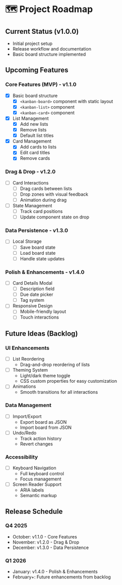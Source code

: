 # 🗺️ Project Roadmap

## Current Status (v1.0.0)

- Initial project setup
- Release workflow and documentation
- Basic board structure implemented

## Upcoming Features

### Core Features (MVP) - v1.1.0

- [x] Basic board structure
  - [x] `<kanban-board>` component with static layout
  - [x] `<kanban-list>` component
  - [x] `<kanban-card>` component
- [x] List Management
  - [x] Add new lists
  - [x] Remove lists
  - [x] Default list titles
- [x] Card Management
  - [x] Add cards to lists
  - [x] Edit card titles
  - [x] Remove cards

### Drag & Drop - v1.2.0

- [ ] Card Interactions
  - [ ] Drag cards between lists
  - [ ] Drop zones with visual feedback
  - [ ] Animation during drag
- [ ] State Management
  - [ ] Track card positions
  - [ ] Update component state on drop

### Data Persistence - v1.3.0

- [ ] Local Storage
  - [ ] Save board state
  - [ ] Load board state
  - [ ] Handle state updates

### Polish & Enhancements - v1.4.0

- [ ] Card Details Modal
  - [ ] Description field
  - [ ] Due date picker
  - [ ] Tag system
- [ ] Responsive Design
  - [ ] Mobile-friendly layout
  - [ ] Touch interactions

## Future Ideas (Backlog)

### UI Enhancements

- [ ] List Reordering
  - Drag-and-drop reordering of lists
- [ ] Theming System
  - Light/dark theme toggle
  - CSS custom properties for easy customization
- [ ] Animations
  - Smooth transitions for all interactions

### Data Management

- [ ] Import/Export
  - Export board as JSON
  - Import board from JSON
- [ ] Undo/Redo
  - Track action history
  - Revert changes

### Accessibility

- [ ] Keyboard Navigation
  - Full keyboard control
  - Focus management
- [ ] Screen Reader Support
  - ARIA labels
  - Semantic markup

## Release Schedule

### Q4 2025

- October: v1.1.0 - Core Features
- November: v1.2.0 - Drag & Drop
- December: v1.3.0 - Data Persistence

### Q1 2026

- January: v1.4.0 - Polish & Enhancements
- February+: Future enhancements from backlog
